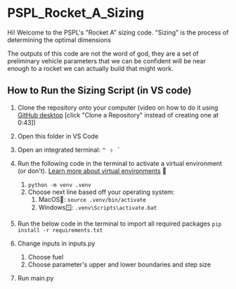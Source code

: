 # PSPL_Rocket_A_Sizing

Hi! Welcome to the PSPL's "Rocket A" sizing code. "Sizing" is the process of determining the optimal dimensions

The outputs of this code are not the word of god, they are a set of preliminary vehicle parameters that we can be confident will be near enough to a rocket we can actually build that might work.


## How to Run the Sizing Script (in VS code)

1. Clone the repository onto your computer (video on how to do it using [GitHub desktop](https://www.youtube.com/watch?v=CAwStH0ay-M) [click "Clone a Repository" instead of creating one at 0:43])
2. Open this folder in VS Code
3. Open an integrated terminal: <kbd>⌃ ⇧ `</kbd>
4. Run the following code in the terminal to activate a virtual environment (or don't). [Learn more about virtual environments](https://www.youtube.com/watch?v=KxvKCSwlUv8) 🙂
    1. ```python -m venv .venv```
    2. Choose next line based off your operating system:
        1. MacOS🍎: ```source .venv/bin/activate```
        2. Windows🪟: ```.venv\Scripts\activate.bat```

5. Run the below code in the terminal to import all required packages
```pip install -r requirements.txt```

5. Change inputs in inputs.py
    1. Choose fuel
    2. Choose parameter's upper and lower boundaries and step size
6. Run main.py
